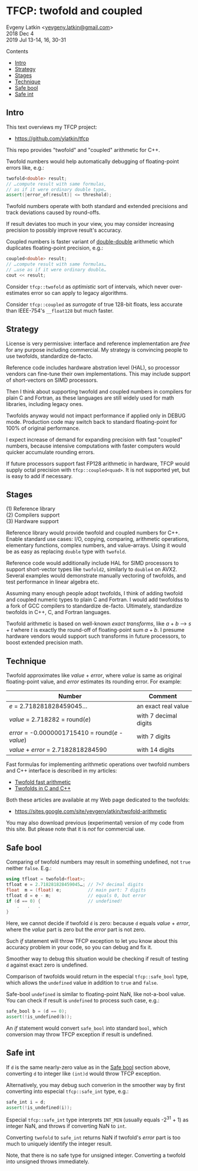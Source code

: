 # TFCP: twofold and coupled

Evgeny Latkin <<yevgeny.latkin@gmail.com>>  
2018 Dec 4  
2019 Jul 13-14, 16, 30-31  

Contents
* [Intro](#Intro)
* [Strategy](#Strategy)
* [Stages](#Stages)
* [Technique](#Technique)
* [Safe bool](#Safe-bool)
* [Safe int](#Safe-int)

## Intro

This text overviews my TFCP project:  
* https://github.com/ylatkin/tfcp

This repo provides "twofold" and "coupled" arithmetic for C++.

Twofold numbers would help automatically debugging of floating-point errors like, e.g.:
```c++
twofold<double> result;
// …compute result with same formulas,
// as if it were ordinary double type…
assert(|error_of(result)| <= threshold);
```

Twofold numbers operate with both standard and extended precisions and track deviations caused by round-offs.

If result deviates too much in your view, you may consider increasing precision to possibly improve result's accuracy.

Coupled numbers is faster variant of [double-double](https://en.wikipedia.org/wiki/Quadruple-precision_floating-point_format#Double-double_arithmetic) arithmetic which duplicates floating-point precision, e.g.:
```c++
coupled<double> result;
// …compute result with same formulas…
// …use as if it were ordinary double…
cout << result;
```

Consider `tfcp::twofold` as _optimistic_ sort of intervals, which never over-estimates error so can apply to legacy algorithms.

Consider `tfcp::coupled` as _surrogate_ of true 128-bit floats, less accurate than IEEE-754's `__float128` but much faster.

## Strategy

License is very permissive: interface and reference implementation are _free_ for any purpose including commercial. 
My strategy is convincing people to use twofolds, standardize de-facto.

Reference code includes hardware abstration level (HAL), so processor vendors can fine-tune their own implementations.
This may include support of short-vectors on SIMD processors.

Then I think about supporting twofold and coupled numbers in compilers for plain C and Fortran, as these languages are still widely used for math libraries, including legacy ones.

Twofolds anyway would not impact performance if applied only in DEBUG mode.
Production code may switch back to standard floating-point for 100% of original performance.

I expect increase of demand for expanding precision with fast "coupled" numbers, because intensive computations with faster computers would quicker accumulate rounding errors.

If future processors support fast FP128 arithmetic in hardware, TFCP would supply octal precision with `tfcp::coupled<quad>`.
It is not supported yet, but is easy to add if necessary.

## Stages

(1) Reference library  
(2) Compilers support  
(3) Hardware support  

Reference library would provide twofold and coupled numbers for C++.
Enable standard use cases: I/O, copying, comparing, arithmetic operations, elementary functions, complex numbers, and value-arrays.
Using it would be as easy as replacing `double` type with `twofold`.

Reference code would additionally include HAL for SIMD processors to support short-vector types like `twofold2`, similarly to `double4` on AVX2.
Several examples would demonstrate manually vectoring of twofolds, and test performance in linear algebra etc.

Assuming many enough people adopt twofolds, I think of adding twofold and coupled numeric types to plain C and Fortran.
I would add twofoldss to a fork of GCC compilers to standardize de-facto.
Ultimately, standardize twofolds in C++, C, and Fortran languages.

Twofold arithmetic is based on well-known _exact transforms_, like _a_ + _b_ --> _s_ + _t_ where _t_ is exactly the round-off of floating-point sum _a_ + _b_.
I presume hardware vendors would support such transforms in future processors, to boost extended precision math.

## Technique

Twofold approximates like _value_ + _error_, where _value_ is same as original floating-point value, and _error_ estimates its rounding error.
For example:

Number                                            | Comment
--------------------------------------------------|--------------------  
_e_ = 2.718281828459045…                          | an exact real value  
_value_ = 2.718282 = round(_e_)                   | with 7 decimal digits  
_error_ = -0.0000001715410 = round(_e_ - _value_) | with 7 digits  
_value_ + _error_ = 2.7182818284590               | with 14 digits  

Fast formulas for implementing arithmetic operations over twofold numbers and C++ interface is described in my articles:  

* [Twofold fast arithmetic](https://sites.google.com/site/yevgenylatkin/twofold-arithmetic/twofold-fast-arithmetic)
* [Twofolds in C and C++](https://sites.google.com/site/yevgenylatkin/twofold-arithmetic/twofolds-in-c-and-c)

Both these articles are available at my Web page dedicated to the twofolds:

* https://sites.google.com/site/yevgenylatkin/twofold-arithmetic

You may also download previous (experimental) version of my code from this site.
But please note that it is _not_ for commercial use.

## Safe bool

Comparing of twofold numbers may result in something undefined, not `true` neither `false`. E.g.:
```c++
using tfloat = twofold<float>;
tfloat e = 2.718281828459045…; // 7+7 decimal digits
float  m = (float) e;          // main part: 7 digits
tfloat d = e - m;              // equals 0, but error
if (d == 0) {                  // undefined!
    .   .   .
}
```

Here, we cannot decide if twofold `d` is zero: because `d` equals _value_ + _error_, where the _value_ part is zero but the _error_ part is not zero.

Such _if_ statement will throw TFCP exception to let you know about this accuracy problem in your code, so you can debug and fix it.

Smoother way to debug this situation would be checking if result of testing `d` against exact zero is undefined.

Comparison of twofolds would return in the especial `tfcp::safe_bool` type, which allows the `undefined` value in addition to `true` and `false`.

Safe-bool `undefined` is similar to floating-point NaN, like not-a-bool value.
You can check if result is `undefined` to process such case, e.g.:
```c++
safe_bool b = (d == 0);
assert(!is_undefined(b));
```

An _if_ statement would convert `safe_bool` into standard `bool`, which conversion may throw TFCP exception if result is undefined.

## Safe int

If `d` is the same nearly-zero value as in the [Safe bool](#Safe-bool) section above, converting `d` to integer like `(int)d` would throw TFCP exception.

Alternatively, you may debug such converion in the smoother way by first converting into especial `tfcp::safe_int` type, e.g.:
```c++
safe_int i = d;
assert(!is_undefined(i));
```

Especial `tfcp::safe_int` type interprets `INT_MIN` (usually equals -2<sup>31</sup> + 1) as integer NaN, and throws if converting NaN to `int`.

Converting `twofold` to `safe_int` returns NaN if twofold's _error_ part is too much to uniquely identify the integer result.

Note, that there is no safe type for unsigned integer.
Converting a twofold into unsigned throws immediately.